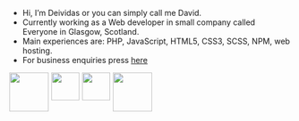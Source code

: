 - Hi, I’m Deividas or you can simply call me David.
- Currently working as a Web developer in small company called Everyone in Glasgow, Scotland.
- Main experiences are: PHP, JavaScript, HTML5, CSS3, SCSS, NPM, web hosting.
- For business enquiries press <a href="mailto:deividas@dkarunos.com">here</a>

<div style="display:flex;gap:5px">
  <img style="width:70px" src="https://upload.wikimedia.org/wikipedia/commons/thumb/2/27/PHP-logo.svg/1422px-PHP-logo.svg.png">
  <img style="width:50px" src="https://upload.wikimedia.org/wikipedia/commons/6/6a/JavaScript-logo.png" >
  <img style="width:50px" src="https://upload.wikimedia.org/wikipedia/commons/thumb/9/98/WordPress_blue_logo.svg/2048px-WordPress_blue_logo.svg.png" >
  <img style="width:70px" src="https://1000logos.net/wp-content/uploads/2020/08/MySQL-Logo.png" >
  
</div>
<!---
D-Karunos/D-Karunos is a ✨ special ✨ repository because its `README.md` (this file) appears on your GitHub profile.
You can click the Preview link to take a look at your changes.
--->
